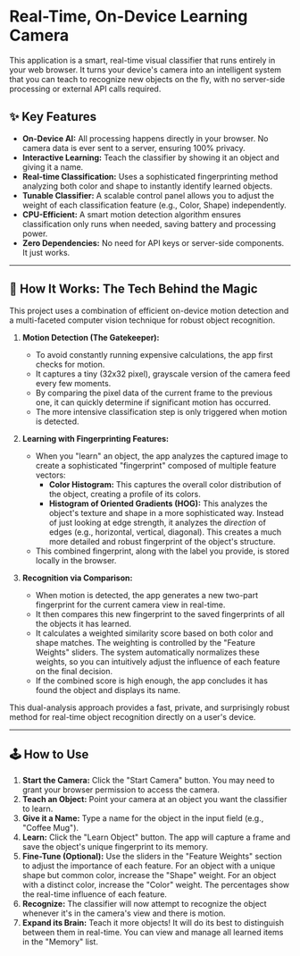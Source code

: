 # Real-Time, On-Device Learning Camera

This application is a smart, real-time visual classifier that runs entirely in your web browser. It turns your device's camera into an intelligent system that you can teach to recognize new objects on the fly, with no server-side processing or external API calls required.

## ✨ Key Features

-   **On-Device AI:** All processing happens directly in your browser. No camera data is ever sent to a server, ensuring 100% privacy.
-   **Interactive Learning:** Teach the classifier by showing it an object and giving it a name.
-   **Real-time Classification:** Uses a sophisticated fingerprinting method analyzing both color and shape to instantly identify learned objects.
-   **Tunable Classifier:** A scalable control panel allows you to adjust the weight of each classification feature (e.g., Color, Shape) independently.
-   **CPU-Efficient:** A smart motion detection algorithm ensures classification only runs when needed, saving battery and processing power.
-   **Zero Dependencies:** No need for API keys or server-side components. It just works.

---

## 🚀 How It Works: The Tech Behind the Magic

This project uses a combination of efficient on-device motion detection and a multi-faceted computer vision technique for robust object recognition.

1.  **Motion Detection (The Gatekeeper):**
    -   To avoid constantly running expensive calculations, the app first checks for motion.
    -   It captures a tiny (32x32 pixel), grayscale version of the camera feed every few moments.
    -   By comparing the pixel data of the current frame to the previous one, it can quickly determine if significant motion has occurred.
    -   The more intensive classification step is only triggered when motion is detected.

2.  **Learning with Fingerprinting Features:**
    -   When you "learn" an object, the app analyzes the captured image to create a sophisticated "fingerprint" composed of multiple feature vectors:
        -   **Color Histogram:** This captures the overall color distribution of the object, creating a profile of its colors.
        -   **Histogram of Oriented Gradients (HOG):** This analyzes the object's texture and shape in a more sophisticated way. Instead of just looking at edge strength, it analyzes the *direction* of edges (e.g., horizontal, vertical, diagonal). This creates a much more detailed and robust fingerprint of the object's structure.
    -   This combined fingerprint, along with the label you provide, is stored locally in the browser.

3.  **Recognition via Comparison:**
    -   When motion is detected, the app generates a new two-part fingerprint for the current camera view in real-time.
    -   It then compares this new fingerprint to the saved fingerprints of all the objects it has learned.
    -   It calculates a weighted similarity score based on both color and shape matches. The weighting is controlled by the "Feature Weights" sliders. The system automatically normalizes these weights, so you can intuitively adjust the influence of each feature on the final decision.
    -   If the combined score is high enough, the app concludes it has found the object and displays its name.

This dual-analysis approach provides a fast, private, and surprisingly robust method for real-time object recognition directly on a user's device.

---

## 🕹️ How to Use

1.  **Start the Camera:** Click the "Start Camera" button. You may need to grant your browser permission to access the camera.
2.  **Teach an Object:** Point your camera at an object you want the classifier to learn.
3.  **Give it a Name:** Type a name for the object in the input field (e.g., "Coffee Mug").
4.  **Learn:** Click the "Learn Object" button. The app will capture a frame and save the object's unique fingerprint to its memory.
5.  **Fine-Tune (Optional):** Use the sliders in the "Feature Weights" section to adjust the importance of each feature. For an object with a unique shape but common color, increase the "Shape" weight. For an object with a distinct color, increase the "Color" weight. The percentages show the real-time influence of each feature.
6.  **Recognize:** The classifier will now attempt to recognize the object whenever it's in the camera's view and there is motion.
7.  **Expand its Brain:** Teach it more objects! It will do its best to distinguish between them in real-time. You can view and manage all learned items in the "Memory" list.
